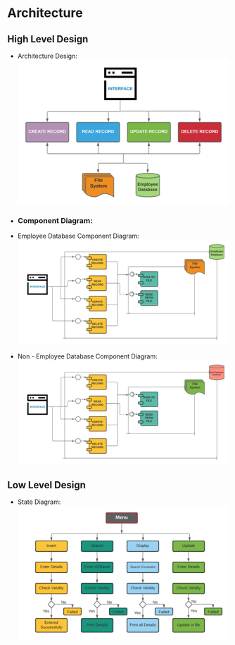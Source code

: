 # Architecture

## High Level Design 
* Architecture Design:
![Architecture](https://github.com/somyagupta-2910/LTTS_MiniProject_256203/blob/main/2_Architecture/HLD.png)
* ### Component Diagram:
* Employee Database Component Diagram:
![EmployeeComponentDiagram](https://github.com/somyagupta-2910/LTTS_MiniProject_256203/blob/main/2_Architecture/Employee_component_diagram.png)

* Non - Employee Database Component Diagram:
![NonEmployeeComponentDiagram](https://github.com/somyagupta-2910/LTTS_MiniProject_256203/blob/main/2_Architecture/Non_employee_component_diagram.png)

## Low Level Design 

* State Diagram:
![StateDiagram](https://github.com/somyagupta-2910/LTTS_MiniProject_256203/blob/main/2_Architecture/State_diagram.png)
